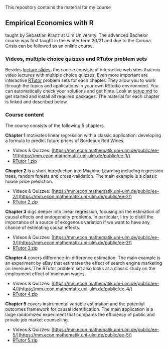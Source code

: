 This repository contains the material for my course

## Empirical Economics with R

taught by Sebastian Kranz at Ulm University. The advanced Bachelor course was first taught in the winter term 20/21 and due to the Corona Crisis can be followed as an online course.

### Videos, multiple choice quizzes and RTutor problem sets

Besides [lecture slides](https://github.com/skranz/empecon/tree/main/slides/pdf_handout), the course consists of interactive web sites that mix video lectures with multiple choice quizzes. Even more important are interactive [RTutor](https://skranz.github.io/RTutor/) problem sets for each chapter. They allow you to work through the topics and applications in your own RStudio environment. You can automatically check your solutions and get hints. Look at [setup.md](https://github.com/skranz/empecon/blob/main/setup/setup.md) to get started and install all required packages. The material for each chapter is linked and described below. 

### Course content

The course consists of the following 5 chapters.

**Chapter 1** motivates linear regression with a classic application: developing a formula to predict future prices of Bordeaux Red Wines.

  - Videos & Quizzes: [https://mm.econ.mathematik.uni-ulm.de/public/ee-1/](https://mm.econ.mathematik.uni-ulm.de/public/ee-1/)
  - [RTutor 1.zip](https://github.com/skranz/empecon/raw/main/rtutor_zip/RTutor%201.zip)


**Chapter 2** is a short introduction into Machine Learning including regression trees, random forests and cross-validation. The main example is a classic house price prediction.

  - Videos & Quizzes: [https://mm.econ.mathematik.uni-ulm.de/public/ee-2/](https://mm.econ.mathematik.uni-ulm.de/public/ee-2/)
  - [RTutor 2.zip](https://github.com/skranz/empecon/raw/main/rtutor_zip/RTutor%202.zip)  
  
**Chapter 3** digs deeper into linear regression, focusing on the estimation of causal effects and endogeneity problems. In particular, I try to distill the importance of a source of exogenous variation if we want to have any chance of estimating causal effects.

  - Videos & Quizzes: [https://mm.econ.mathematik.uni-ulm.de/public/ee-3/](https://mm.econ.mathematik.uni-ulm.de/public/ee-2/)
  - [RTutor 3.zip](https://github.com/skranz/empecon/raw/main/rtutor_zip/RTutor%203.zip)  

**Chapter 4** covers difference-in-difference estimation. The main example is an experiment by eBay that estimates the effect of search engine marketing on revenues. The RTutor problem set also looks at a classic study on the employment effect of minimum wages. 

  - Videos & Quizzes: [https://mm.econ.mathematik.uni-ulm.de/public/ee-4/](https://mm.econ.mathematik.uni-ulm.de/public/ee-4/)
  - [RTutor 4.zip](https://github.com/skranz/empecon/raw/main/rtutor_zip/RTutor%204.zip)  
  

**Chapter 5** covers instrumental variable estimation and the potential outcomes framework for causal identification. The main application is a large randomized experiment that compares the efficiency of public and private job market counselling.

  - Videos & Quizzes: [https://mm.econ.mathematik.uni-ulm.de/public/ee-5/](https://mm.econ.mathematik.uni-ulm.de/public/ee-5/)
  - [RTutor 5.zip](https://github.com/skranz/empecon/raw/main/rtutor_zip/RTutor%205.zip)  
  
